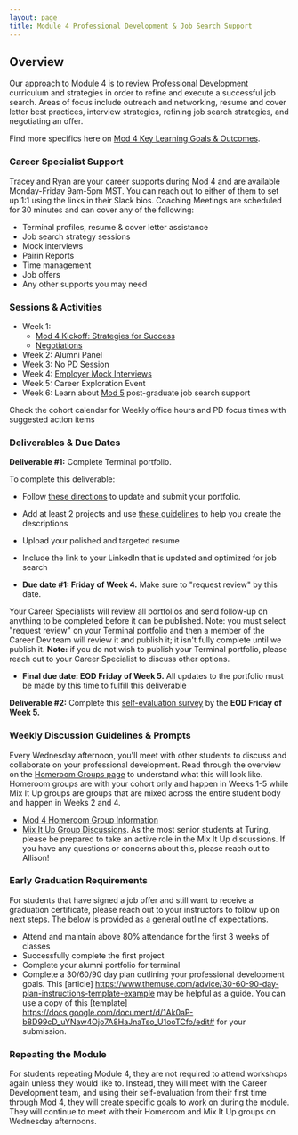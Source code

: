 ```yaml
---
layout: page
title: Module 4 Professional Development & Job Search Support
---
```


## Overview
Our approach to Module 4 is to review Professional Development curriculum and strategies in order to refine and execute a successful job search. Areas of focus include outreach and networking, resume and cover letter best practices, interview strategies, refining job search strategies, and negotiating an offer.

Find more specifics here on [Mod 4 Key Learning Goals & Outcomes](/module_four/mod4_learning_goals).


### Career Specialist Support

Tracey and Ryan are your career supports during Mod 4 and are available Monday-Friday 9am-5pm MST. You can reach out to either of them to set up 1:1 using the links in their Slack bios. Coaching Meetings are scheduled for 30 minutes and can cover any of the following:

* Terminal profiles, resume & cover letter assistance
* Job search strategy sessions 
* Mock interviews
* Pairin Reports
* Time management
* Job offers
* Any other supports you may need 

### Sessions & Activities
* Week 1: 
  * [Mod 4 Kickoff: Strategies for Success](/module_four/week1_kickoff)
  * [Negotiations](/module_four/negotiations)
* Week 2: Alumni Panel
* Week 3: No PD Session
* Week 4: [Employer Mock Interviews](/module_four/mod4_mock_interviews)
* Week 5: Career Exploration Event
* Week 6: Learn about [Mod 5](/module-5/index) post-graduate job search support

Check the cohort calendar for Weekly office hours and PD focus times with suggested action items

### Deliverables & Due Dates

**Deliverable #1:** Complete Terminal portfolio. 

To complete this deliverable:

  * Follow [these directions](/resources/terminal_directions) to update and submit your portfolio. 
  * Add at least 2 projects and use [these guidelines](https://docs.google.com/document/d/1zKePxhD-xQdLRPeLI21E71ET_U88ZZ-SKTQjRVzs8tM/edit?usp=sharing) to help you create the descriptions 
  * Upload your polished and targeted resume
  * Include the link to your LinkedIn that is updated and optimized for job search
  
  * **Due date #1: Friday of Week 4.** Make sure to "request review" by this date.
 
 Your Career Specialists will review all portfolios and send follow-up on anything to be completed before it can be published. Note: you must select "request review" on your Terminal portfolio and then a member of the Career Dev team will review it and publish it; it isn't fully complete until we publish it. **Note:** if you do not wish to publish your Terminal portfolio, please reach out to your Career Specialist to discuss other options. 
  
  * **Final due date: EOD Friday of Week 5.** All updates to the portfolio must be made by this time to fulfill this deliverable


**Deliverable #2:** Complete this [self-evaluation survey](https://airtable.com/shrsS9pDedt4Jvnkd) by the **EOD Friday of Week 5.** 


### Weekly Discussion Guidelines & Prompts
Every Wednesday afternoon, you'll meet with other students to discuss and collaborate on your professional development. Read through the overview on the [Homeroom Groups page](/student_discussion_groups/index) to understand what this will look like. Homeroom groups are with your cohort only and happen in Weeks 1-5 while Mix It Up groups are groups that are mixed across the entire student body and happen in Weeks 2 and 4.

* [Mod 4 Homeroom Group Information](/student_discussion_groups/mod4_homeroom_discussion_prompts)
* [Mix It Up Group Discussions](/mixed_groups/index). As the most senior students at Turing, please be prepared to take an active role in the Mix It Up discussions. If you have any questions or concerns about this, please reach out to Allison!

### Early Graduation Requirements

For students that have signed a job offer and still want to receive a graduation certificate, please reach out to your instructors to follow up on next steps. The below is provided as a general outline of expectations.

* Attend and maintain above 80% attendance for the first 3 weeks of classes
* Successfully complete the first project
* Complete your alumni portfolio for terminal
* Complete a 30/60/90 day plan outlining your professional development goals. This [article] https://www.themuse.com/advice/30-60-90-day-plan-instructions-template-example may be helpful as a guide. You can use a copy of this [template] https://docs.google.com/document/d/1Ak0aP-b8D99cD_uYNaw4Ojo7A8HaJnaTso_U1ooTCfo/edit# for your submission.

### Repeating the Module
For students repeating Module 4, they are not required to attend workshops again unless they would like to. Instead, they will meet with the Career Development team, and using their self-evaluation from their first time through Mod 4, they will create specific goals to work on during the module. They will continue to meet with their Homeroom and Mix It Up groups on Wednesday afternoons. 
